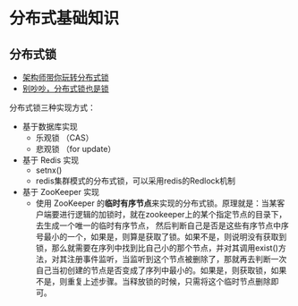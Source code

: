 # 分布式基础知识

## 分布式锁

* [架构师带你玩转分布式锁 ](https://mp.weixin.qq.com/s?__biz=MzI4NDY5Mjc1Mg==&mid=2247486313&idx=1&sn=9b097bf3ce2d13e0afc3ed1e6b0df674&chksm=ebf6d316dc815a006232abdfe700cdedeb417ec9ffe9e1ea67b255f9bb8c58236af1f314c5f8&scene=27#wechat_redirect)
* [别吵吵，分布式锁也是锁](https://mp.weixin.qq.com/s?__biz=MzAxOTc0NzExNg==&mid=2665515354&idx=1&sn=769cb0b8f0bd54c8b721931880d3e077&chksm=80d67119b7a1f80f3504cb7f9c6808b2113f681572cd59a0ce0b93f464bbec009fd5dae85fa6&scene=27#wechat_redirect)

分布式锁三种实现方式：

* 基于数据库实现
    * 乐观锁 （CAS）
    * 悲观锁 （for update）
* 基于 Redis 实现
    * setnx()
    * redis集群模式的分布式锁，可以采用redis的Redlock机制
* 基于 ZooKeeper 实现
    * 使用 ZooKeeper 的**临时有序节点**来实现的分布式锁。原理就是：当某客户端要进行逻辑的加锁时，就在zookeeper上的某个指定节点的目录下，去生成一个唯一的临时有序节点， 然后判断自己是否是这些有序节点中序号最小的一个，如果是，则算是获取了锁。如果不是，则说明没有获取到锁，那么就需要在序列中找到比自己小的那个节点，并对其调用exist()方法，对其注册事件监听，当监听到这个节点被删除了，那就再去判断一次自己当初创建的节点是否变成了序列中最小的。如果是，则获取锁，如果不是，则重复上述步骤。当释放锁的时候，只需将这个临时节点删除即可。
